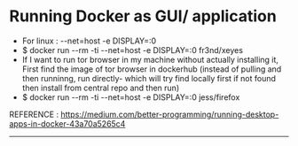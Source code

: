 # Running Docker as GUI/ application

- For linux : --net=host -e DISPLAY=:0
- \$ docker run --rm -ti --net=host -e DISPLAY=:0 fr3nd/xeyes
- If I want to run tor browser in my machine without actually installing it, First find the image of tor browser in dockerhub (instead of pulling and then runninng, run directly- which will try find locally first if not found then install from central repo and then run)
- \$ docker run --rm -ti --net=host -e DISPLAY=:0 jess/firefox

REFERENCE : https://medium.com/better-programming/running-desktop-apps-in-docker-43a70a5265c4

---
